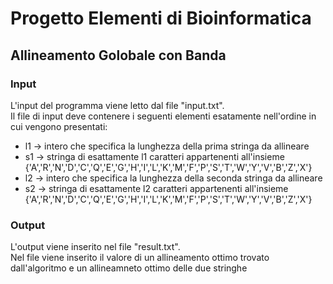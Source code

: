 # Progetto Elementi di Bioinformatica 
## Allineamento Golobale con Banda

### Input
L'input del programma viene letto dal file "input.txt". <br />
Il file di input deve contenere i seguenti elementi esatamente nell'ordine in cui vengono presentati:
  * l1 -> intero che specifica la lunghezza della prima stringa da allineare
  * s1 -> stringa di esattamente l1 caratteri appartenenti all'insieme {'A','R','N','D','C','Q','E','G','H','I','L','K','M','F','P','S','T','W','Y','V','B','Z','X'}
  * l2 -> intero che specifica la lunghezza della seconda stringa da allineare
  * s2 -> stringa di esattamente l2 caratteri appartenenti all'insieme {'A','R','N','D','C','Q','E','G','H','I','L','K','M','F','P','S','T','W','Y','V','B','Z','X'}
  
### Output
L'output viene inserito nel file "result.txt". <br />
Nel file viene inserito il valore di un allineamento ottimo trovato dall'algoritmo e un allineamneto ottimo delle due stringhe
